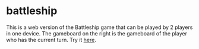 # battleship

This is a web version of the Battleship game that can be played by 2 players in one device. The gameboard on the right is the gameboard of the player who has the current turn. Try it [here](https://jaizzer.github.io/battleship/).
